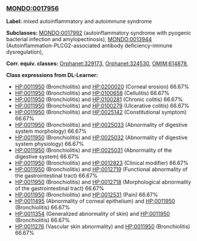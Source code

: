 
### [MONDO:0017956](http://purl.obolibrary.org/obo/MONDO_0017956)
**Label:** mixed autoinflammatory and autoimmune syndrome

**Subclasses:** [MONDO:0017992](http://purl.obolibrary.org/obo/MONDO_0017992) (autoinflammatory syndrome with pyogenic bacterial infection and amylopectinosis), [MONDO:0013944](http://purl.obolibrary.org/obo/MONDO_0013944) (Autoinflammation-PLCG2-associated antibody deficiency-immune dysregulation), 

**Corr. equiv. classes:** [Orphanet:329173](http://www.orpha.net/ORDO/Orphanet_329173), [Orphanet:324530](http://www.orpha.net/ORDO/Orphanet_324530), [OMIM:614878](http://purl.obolibrary.org/obo/OMIM_614878), 

**Class expressions from DL-Learner:**

- [HP:0011950](http://purl.obolibrary.org/obo/HP_0011950) (Bronchiolitis) and [HP:0200020](http://purl.obolibrary.org/obo/HP_0200020) (Corneal erosion) 66.67%
- [HP:0011950](http://purl.obolibrary.org/obo/HP_0011950) (Bronchiolitis) and [HP:0100658](http://purl.obolibrary.org/obo/HP_0100658) (Cellulitis) 66.67%
- [HP:0011950](http://purl.obolibrary.org/obo/HP_0011950) (Bronchiolitis) and [HP:0100281](http://purl.obolibrary.org/obo/HP_0100281) (Chronic colitis) 66.67%
- [HP:0011950](http://purl.obolibrary.org/obo/HP_0011950) (Bronchiolitis) and [HP:0100279](http://purl.obolibrary.org/obo/HP_0100279) (Ulcerative colitis) 66.67%
- [HP:0011950](http://purl.obolibrary.org/obo/HP_0011950) (Bronchiolitis) and [HP:0025142](http://purl.obolibrary.org/obo/HP_0025142) (Constitutional symptom) 66.67%
- [HP:0011950](http://purl.obolibrary.org/obo/HP_0011950) (Bronchiolitis) and [HP:0025033](http://purl.obolibrary.org/obo/HP_0025033) (Abnormality of digestive system morphology) 66.67%
- [HP:0011950](http://purl.obolibrary.org/obo/HP_0011950) (Bronchiolitis) and [HP:0025032](http://purl.obolibrary.org/obo/HP_0025032) (Abnormality of digestive system physiology) 66.67%
- [HP:0011950](http://purl.obolibrary.org/obo/HP_0011950) (Bronchiolitis) and [HP:0025031](http://purl.obolibrary.org/obo/HP_0025031) (Abnormality of the digestive system) 66.67%
- [HP:0011950](http://purl.obolibrary.org/obo/HP_0011950) (Bronchiolitis) and [HP:0012823](http://purl.obolibrary.org/obo/HP_0012823) (Clinical modifier) 66.67%
- [HP:0011950](http://purl.obolibrary.org/obo/HP_0011950) (Bronchiolitis) and [HP:0012719](http://purl.obolibrary.org/obo/HP_0012719) (Functional abnormality of the gastrointestinal tract) 66.67%
- [HP:0011950](http://purl.obolibrary.org/obo/HP_0011950) (Bronchiolitis) and [HP:0012718](http://purl.obolibrary.org/obo/HP_0012718) (Morphological abnormality of the gastrointestinal tract) 66.67%
- [HP:0011950](http://purl.obolibrary.org/obo/HP_0011950) (Bronchiolitis) and [HP:0012531](http://purl.obolibrary.org/obo/HP_0012531) (Pain) 66.67%
- [HP:0011495](http://purl.obolibrary.org/obo/HP_0011495) (Abnormality of corneal epithelium) and [HP:0011950](http://purl.obolibrary.org/obo/HP_0011950) (Bronchiolitis) 66.67%
- [HP:0011354](http://purl.obolibrary.org/obo/HP_0011354) (Generalized abnormality of skin) and [HP:0011950](http://purl.obolibrary.org/obo/HP_0011950) (Bronchiolitis) 66.67%
- [HP:0011276](http://purl.obolibrary.org/obo/HP_0011276) (Vascular skin abnormality) and [HP:0011950](http://purl.obolibrary.org/obo/HP_0011950) (Bronchiolitis) 66.67%


